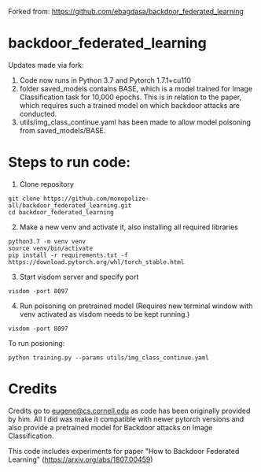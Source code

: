 Forked from: https://github.com/ebagdasa/backdoor_federated_learning

# backdoor_federated_learning

Updates made via fork:
1) Code now runs in Python 3.7 and Pytorch 1.7.1+cu110
2) folder saved_models contains BASE, which is a model trained for Image Classification task for 10,000 epochs. This is in relation to the paper, which requires such a trained model on which backdoor attacks are conducted.
3) utils/img_class_continue.yaml has been made to allow model poisoning from saved_models/BASE.


# Steps to run code:
1) Clone repository
```
git clone https://github.com/monopolize-all/backdoor_federated_learning.git
cd backdoor_federated_learning
```
2) Make a new venv and activate it, also installing all required libraries
```
python3.7 -m venv venv
source venv/bin/activate
pip install -r requirements.txt -f https://download.pytorch.org/whl/torch_stable.html
```
3) Start visdom server and specify port
```
visdom -port 8097
```
4) Run poisoning on pretrained model (Requires new terminal window with venv activated as visdom needs to be kept running.)
```
visdom -port 8097
```

To run posioning:
```
python training.py --params utils/img_class_continue.yaml
```


# Credits
Credits go to eugene@cs.cornell.edu as code has been originally provided by him. All I did was make it compatible with newer pytorch versions and also provide a pretrained model for Backdoor attacks on Image Classification.

This code includes experiments for paper "How to Backdoor Federated Learning" (https://arxiv.org/abs/1807.00459)
